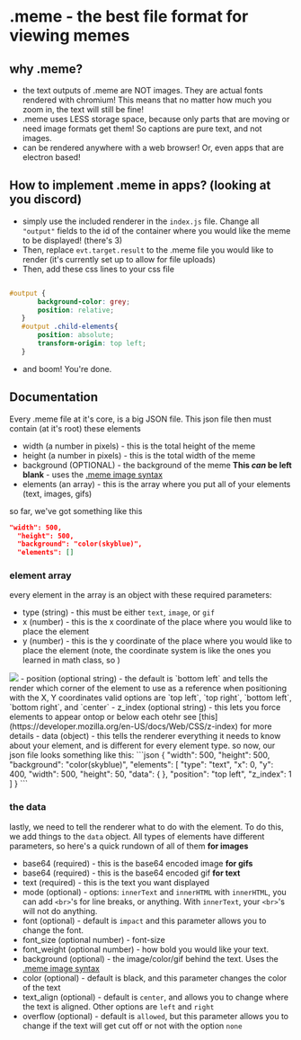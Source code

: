# .meme - the best file format for viewing memes

## why .meme?
 - the text outputs of .meme are NOT images. They are actual fonts rendered with chromium! This means that no matter how much you zoom in, the text will still be fine!
 - .meme uses LESS storage space, because only parts that are moving or need image formats get them! So captions are pure text, and not images.
 - can be rendered anywhere with a web browser! Or, even apps that are electron based!
## How to implement .meme in apps? (looking at you discord)
 - simply use the included renderer in the `index.js` file. Change all `"output"` fields to the id of the container where you would like the meme to be displayed! (there's 3)
 - Then, replace `evt.target.result` to the .meme file you would like to render (it's currently set up to allow for file uploads)
 - Then, add these css lines to your css file 
 ```css
 
 #output {
        background-color: grey;
        position: relative;
    }
    #output .child-elements{
        position: absolute;
        transform-origin: top left;
    }
 ```
 
 - and boom! You're done.


## Documentation
 
Every .meme file at it's core, is a big JSON file. This json file then must contain (at it's root) these elements
 - width (a number in pixels) - this is the total height of the meme
 - height (a number in pixels) - this is the total width of the meme
 - background (OPTIONAL) - the background of the meme **This *can* be left blank** - uses the [.meme image syntax](#meme-image-syntax)
 - elements (an array) - this is the array where you put all of your elements (text, images, gifs)

so far, we've got something like this 
```json
"width": 500,
  "height": 500,
  "background": "color(skyblue)",
  "elements": []
```

### element array

every element in the array is an object with these required parameters:

 - type (string) - this must be either `text`, `image`, or `gif`
 - x (number) - this is the x coordinate of the place where you would like to place the element
 - y (number) - this is the y coordinate of the place where you would like to place the element
 (note, the coordinate system is like the ones you learned in math class, so )
 <img src="https://sites.google.com/site/gruendingmath6/_/rsrc/1468743449298/unit-1---patterns-and-equations/1-5---plotting-points-on-a-coordinate-grid/first%20quadrant%20grid.gif">
 - position (optional string) - 
 the default is `bottom left` and tells the render which corner of the element to use as a reference when positioning with the X, Y coordinates 
 valid options are `top left`, `top right`, `bottom left`, `bottom right`, and `center`
 - z_index (optional string) - this lets you force elements to appear ontop or below each otehr see [this](https://developer.mozilla.org/en-US/docs/Web/CSS/z-index) for more details
 - data (object) - this tells the renderer everything it needs to know about your element, and is different for every element type.
 so now, our json file looks something like this: 
 ```json
{
  "width": 500,
  "height": 500,
  "background": "color(skyblue)",
  "elements": [
    "type": "text",
      "x": 0,
      "y": 400,
      "width": 500,
      "height": 50,
      "data": {
      },
      "position": "top left",
      "z_index": 1
   ]
  }
 ```
 
 ### the data
  lastly, we need to tell the renderer what to do with the element. To do this, we add things to the `data` object. All types of elements have different parameters, so here's a quick rundown of all of them
  **for images**
  - base64 (required) - this is the base64 encoded image
  **for gifs**
   - base64 (required) - this is the base64 encoded gif
  **for text**
   - text (required) - this is the text you want displayed
   - mode (optional) - options: `innerText` and `innerHTML` with `innerHTML`, you can add `<br>`'s for line breaks, or anything. With `innerText`, your `<br>`'s will not do anything.
   - font (optional) - default is `impact` and this parameter allows you to change the font.
   - font_size (optional number) - font-size 
   - font_weight (optional number) - how bold you would like your text.
   - background (optional) - the image/color/gif behind the text. Uses the [.meme image syntax](#meme-image-syntax)   
   - color (optional) - default is black, and this parameter changes the color of the text
   - text_align (optional) - default is `center`, and allows you to change where the text is aligned. Other options are `left` and `right`
   - overflow (optional) - default is `allowed`, but this parameter allows you to change if the text will get cut off or not with the option `none`

